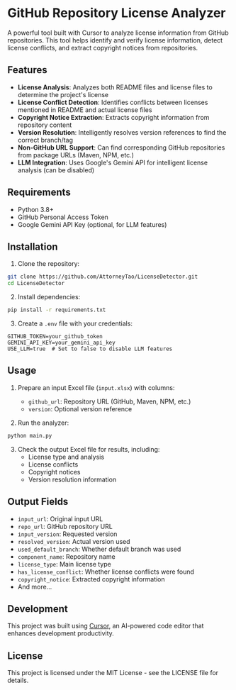 # GitHub Repository License Analyzer

A powerful tool built with Cursor to analyze license information from GitHub repositories. This tool helps identify and verify license information, detect license conflicts, and extract copyright notices from repositories.

## Features

- **License Analysis**: Analyzes both README files and license files to determine the project's license
- **License Conflict Detection**: Identifies conflicts between licenses mentioned in README and actual license files
- **Copyright Notice Extraction**: Extracts copyright information from repository content
- **Version Resolution**: Intelligently resolves version references to find the correct branch/tag
- **Non-GitHub URL Support**: Can find corresponding GitHub repositories from package URLs (Maven, NPM, etc.)
- **LLM Integration**: Uses Google's Gemini API for intelligent license analysis (can be disabled)

## Requirements

- Python 3.8+
- GitHub Personal Access Token
- Google Gemini API Key (optional, for LLM features)

## Installation

1. Clone the repository:
```bash
git clone https://github.com/AttorneyTao/LicenseDetector.git
cd LicenseDetector
```

2. Install dependencies:
```bash
pip install -r requirements.txt
```

3. Create a `.env` file with your credentials:
```env
GITHUB_TOKEN=your_github_token
GEMINI_API_KEY=your_gemini_api_key
USE_LLM=true  # Set to false to disable LLM features
```

## Usage

1. Prepare an input Excel file (`input.xlsx`) with columns:
   - `github_url`: Repository URL (GitHub, Maven, NPM, etc.)
   - `version`: Optional version reference

2. Run the analyzer:
```bash
python main.py
```

3. Check the output Excel file for results, including:
   - License type and analysis
   - License conflicts
   - Copyright notices
   - Version resolution information

## Output Fields

- `input_url`: Original input URL
- `repo_url`: GitHub repository URL
- `input_version`: Requested version
- `resolved_version`: Actual version used
- `used_default_branch`: Whether default branch was used
- `component_name`: Repository name
- `license_type`: Main license type
- `has_license_conflict`: Whether license conflicts were found
- `copyright_notice`: Extracted copyright information
- And more...

## Development

This project was built using [Cursor](https://cursor.sh), an AI-powered code editor that enhances development productivity.

## License

This project is licensed under the MIT License - see the LICENSE file for details.

